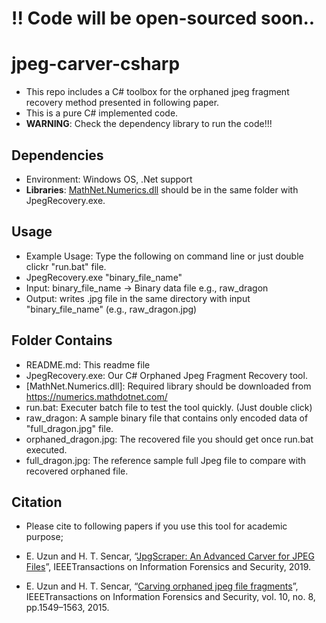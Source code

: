 # !! Code will be open-sourced soon..

# jpeg-carver-csharp
* This repo includes a C# toolbox for the orphaned jpeg fragment recovery method presented in following paper.
* This is a pure C# implemented code.
* **WARNING**: Check the dependency library to run the code!!!

## Dependencies
* Environment: Windows OS, .Net support
* **Libraries**: [MathNet.Numerics.dll](https://numerics.mathdotnet.com/) should be in the same folder with JpegRecovery.exe.


## Usage
* Example Usage: Type the following on command line or just double clickr "run.bat" file.
* JpegRecovery.exe "binary_file_name"
* Input: binary_file_name -> Binary data file e.g., raw_dragon
* Output: writes .jpg file in the same directory with input "binary_file_name" (e.g., raw_dragon.jpg)

## Folder Contains
* README.md: This readme file
* JpegRecovery.exe: Our C# Orphaned Jpeg Fragment Recovery tool.
* [MathNet.Numerics.dll]: Required library should be downloaded from https://numerics.mathdotnet.com/
* run.bat: Executer batch file to test the tool quickly. (Just double click)
* raw_dragon: A sample binary file that contains only encoded data of "full_dragon.jpg" file.
* orphaned_dragon.jpg: The recovered file you should get once run.bat executed.
* full_dragon.jpg: The reference sample full Jpeg file to compare with recovered orphaned file.

## Citation
* Please cite to following papers if you use this tool for academic purpose;

* E. Uzun and H. T. Sencar, “[JpgScraper: An Advanced Carver for JPEG Files](https://doi.org/10.1109/TIFS.2019.2953382)”, IEEETransactions on Information Forensics and Security, 2019.

* E. Uzun and H. T. Sencar, “[Carving orphaned jpeg file fragments](https://www.researchgate.net/publication/275044127_Carving_Orphaned_JPEG_File_Fragments)”, IEEETransactions on Information Forensics and Security, vol. 10, no. 8, pp.1549–1563, 2015.

